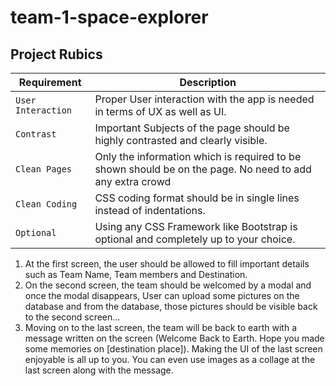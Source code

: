 # team-1-space-explorer
## Project Rubics
| Requirement | Description |
| --- | --- |
| `User Interaction` |Proper User interaction with the app is needed in terms of UX as well as UI.|
| `Contrast` | Important Subjects of the page should be highly contrasted and clearly visible.|
| `Clean Pages` |Only the information which is required to be shown should be on the page. No need to add any extra crowd|
| `Clean Coding` |CSS coding format should be in single lines instead of indentations.|
| `Optional` |Using any CSS Framework like Bootstrap is optional and completely up to your choice.|

1. At the first screen, the user should be allowed to fill important details such as Team Name, Team members and Destination.
2. On the second screen, the team should be welcomed by a modal and once the modal disappears, User can upload some pictures on the database and from the database, those pictures should be visible back to the second screen...
3. Moving on to the last screen, the team will be back to earth with a message written on the screen (Welcome Back to Earth. Hope you made some memories on [destination place]). Making the UI of the last screen enjoyable is all up to you. You can even use images as a collage at the last screen along with the message.

